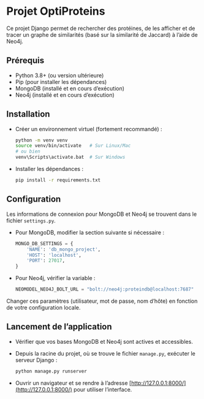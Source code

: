 
# Projet OptiProteins

Ce projet Django permet de rechercher des protéines, de les afficher et de tracer un graphe de similarités (basé sur la similarité de Jaccard) à l’aide de Neo4j.

## Prérequis

- Python 3.8+ (ou version ultérieure)
- Pip (pour installer les dépendances)
- MongoDB (installé et en cours d’exécution)
- Neo4j (installé et en cours d’exécution)

## Installation

- Créer un environnement virtuel (fortement recommandé) :

  ```bash
  python -m venv venv
  source venv/bin/activate   # Sur Linux/Mac
  # ou bien
  venv\Scripts\activate.bat  # Sur Windows
  ```

- Installer les dépendances :

  ```bash
  pip install -r requirements.txt
  ```

## Configuration

Les informations de connexion pour MongoDB et Neo4j se trouvent dans le fichier `settings.py`.

- Pour MongoDB, modifier la section suivante si nécessaire :

  ```python
  MONGO_DB_SETTINGS = {
      'NAME': 'db_mongo_project',
      'HOST': 'localhost',
      'PORT': 27017,
  }
  ```

- Pour Neo4j, vérifier la variable :

  ```python
  NEOMODEL_NEO4J_BOLT_URL = "bolt://neo4j:proteindb@localhost:7687"
  ```

Changer ces paramètres (utilisateur, mot de passe, nom d’hôte) en fonction de votre configuration locale.

## Lancement de l’application

- Vérifier que vos bases MongoDB et Neo4j sont actives et accessibles.
- Depuis la racine du projet, où se trouve le fichier `manage.py`, exécuter le serveur Django :

  ```bash
  python manage.py runserver
  ```

- Ouvrir un navigateur et se rendre à l’adresse [http://127.0.0.1:8000/](http://127.0.0.1:8000/) pour utiliser l’interface.

